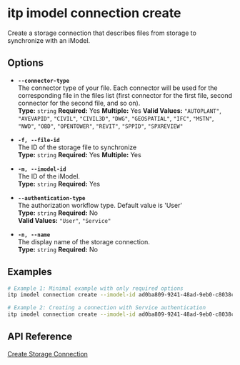 # itp imodel connection create

Create a storage connection that describes files from storage to synchronize with an iModel.

## Options

- **`--connector-type`**  
  The connector type of your file. Each connector will be used for the corresponding file in the files list (first connector for the first file, second connector for the second file, and so on).  
  **Type:** `string` **Required:** Yes **Multiple:** Yes 
  **Valid Values:** `"AUTOPLANT"`, `"AVEVAPID"`, `"CIVIL"`, `"CIVIL3D"`, `"DWG"`, `"GEOSPATIAL"`, `"IFC"`, `"MSTN"`, `"NWD"`, `"OBD"`, `"OPENTOWER"`, `"REVIT"`, `"SPPID"`, `"SPXREVIEW"`

- **`-f, --file-id`**  
  The ID of the storage file to synchronize  
  **Type:** `string` **Required:** Yes **Multiple:** Yes

- **`-m, --imodel-id`**  
  The ID of the iModel.  
  **Type:** `string` **Required:** Yes

- **`--authentication-type`**  
  The authorization workflow type. Default value is 'User'  
  **Type:** `string` **Required:** No  
  **Valid Values:** `"User"`, `"Service"`

- **`-n, --name`**  
  The display name of the storage connection.  
  **Type:** `string` **Required:** No

## Examples

```bash
# Example 1: Minimal example with only required options
itp imodel connection create --imodel-id ad0ba809-9241-48ad-9eb0-c8038c1a1d51 --file-id t5bDFuN4qUa9ojVw1E5FGtldp8BgSbNCiJ2XMdiT-cA --connector-type MSTN

# Example 2: Creating a connection with Service authentication
itp imodel connection create --imodel-id ad0ba809-9241-48ad-9eb0-c8038c1a1d51 --name "Engineering Files" --authentication-type Service --file-id t5bDFuN4qUa9ojVw1E5FGtldp8BgSbNCiJ2XMdiT-cA --connector-type MSTN --file-id g4ec1dc8c4f6173004f9f881914a57c5511a336d --connector-type DWG
```

## API Reference

[Create Storage Connection](https://developer.bentley.com/apis/synchronization/operations/create-storage-connection/)